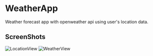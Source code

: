 
# WeatherApp    

Weather forecast app with openweather api using user's location data. 


## ScreenShots

![LocationView](https://user-images.githubusercontent.com/46837759/183647691-9feb2341-8b93-4614-a76f-fa245539a964.png)
![WeatherView](https://user-images.githubusercontent.com/46837759/183647696-54842b88-2e57-47ee-967d-387d600522d3.png)

  
